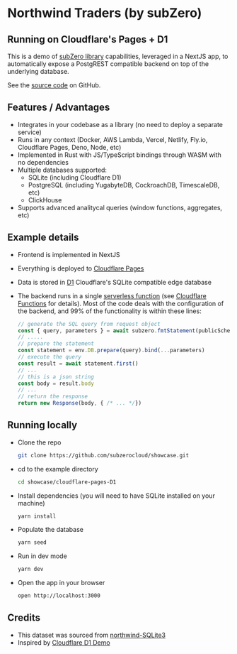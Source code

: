 # Northwind Traders (by subZero)
## Running on Cloudflare&apos;s Pages + D1
This is a demo of [subZero library](https://www.npmjs.com/package/@subzerocloud/web) capabilities, leveraged in a NextJS app, to automatically expose a PostgREST compatible backend on top of the underlying database. 

See the [source code](https://github.com/subzerocloud/showcase/tree/main/cloudflare-pages-D1) on GitHub.



## Features / Advantages
- Integrates in your codebase as a library (no need to deploy a separate service) 
- Runs in any context (Docker, AWS Lambda, Vercel, Netlify, Fly.io, Cloudflare Pages, Deno, Node, etc)
- Implemented in Rust with JS/TypeScript bindings through WASM with no dependencies
- Multiple databases supported:
    - SQLite (including Cloudflare D1)
    - PostgreSQL (including YugabyteDB, CockroachDB, TimescaleDB, etc)
    - ClickHouse
- Supports advanced analitycal queries (window functions, aggregates, etc)

## Example details
- Frontend is implemented in NextJS
- Everything is deployed to [Cloudflare Pages](https://pages.cloudflare.com/)
- Data is stored in [D1](https://blog.cloudflare.com/introducing-d1) Cloudflare's SQLite compatible edge database
 
- The backend runs in a single [serverless function](https://github.com/subzerocloud/showcase/blob/main/cloudflare-pages-D1/functions/api/%5B%5Bpath%5D%5D.ts) (see [Cloudflare Functions](https://developers.cloudflare.com/pages/platform/functions/) for details). 
    Most of the code deals with the configuration of the backend, and 99% of the functionality is within these lines:
    ```typescript
    // generate the SQL query from request object
    const { query, parameters } = await subzero.fmtStatement(publicSchema, `${urlPrefix}/`, role, req, queryEnv)
    // .....
    // prepare the statement
    const statement = env.DB.prepare(query).bind(...parameters)
    // execute the query
    const result = await statement.first()
    // ...
    // this is a json string
    const body = result.body
    // ...
    // return the response
    return new Response(body, { /* ... */})
    ```

## Running locally
- Clone the repo
    ```bash
    git clone https://github.com/subzerocloud/showcase.git
    ```
 - cd to the example directory
    ```bash
    cd showcase/cloudflare-pages-D1
    ```
- Install dependencies (you will need to have SQLite installed on your machine)
    ```bash
    yarn install
    ```
- Populate the database
    ```bash
    yarn seed
    ```
- Run in dev mode
    ```bash
    yarn dev
    ```
- Open the app in your browser
    ```bash
    open http://localhost:3000
    ```


## Credits
- This dataset was sourced from [northwind-SQLite3](https://github.com/jpwhite3/northwind-SQLite3)
- Inspired by [Cloudflare D1 Demo](https://northwind.d1sql.com/)
